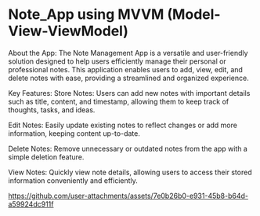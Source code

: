 # Note_App using MVVM (Model-View-ViewModel)
About the App:
The Note Management App is a versatile and user-friendly solution designed to help users efficiently manage their personal or professional notes. This application enables users to add, view, edit, and delete notes with ease, providing a streamlined and organized experience.

Key Features:
Store Notes: Users can add new notes with important details such as title, content, and timestamp, allowing them to keep track of thoughts, tasks, and ideas.

Edit Notes: Easily update existing notes to reflect changes or add more information, keeping content up-to-date.

Delete Notes: Remove unnecessary or outdated notes from the app with a simple deletion feature.

View Notes: Quickly view note details, allowing users to access their stored information conveniently and efficiently.


https://github.com/user-attachments/assets/7e0b26b0-e931-45b8-b64d-a59924dc911f

